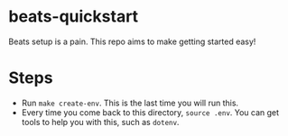 # beats-quickstart
Beats setup is a pain. This repo aims to make getting started easy!

# Steps
- Run `make create-env`. This is the last time you will run this.
- Every time you come back to this directory, `source .env`. You can get tools to help you with this, such as `dotenv`.